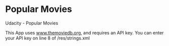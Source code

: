 # Popular Movies
Udacity - Popular Movies

This App uses www.themoviedb.org, and requires an API key. You can enter your API key on line 8 of /res/strings.xml
